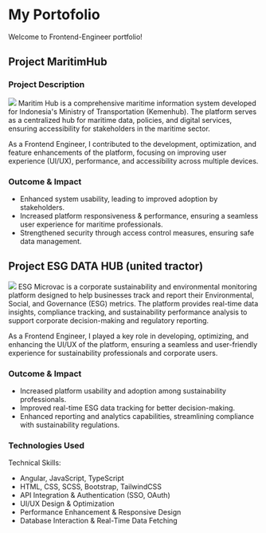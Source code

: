# My Portofolio

Welcome to Frontend-Engineer portfolio!

## Project MaritimHub

### Project Description
![](https://github.com/)
Maritim Hub is a comprehensive maritime information system developed for Indonesia's Ministry of Transportation (Kemenhub). The platform serves as a centralized hub for maritime data, policies, and digital services, ensuring accessibility for stakeholders in the maritime sector.

As a Frontend Engineer, I contributed to the development, optimization, and feature enhancements of the platform, focusing on improving user experience (UI/UX), performance, and accessibility across multiple devices.

### Outcome & Impact
* Enhanced system usability, leading to improved adoption by stakeholders.
* Increased platform responsiveness & performance, ensuring a seamless user experience for maritime professionals.
* Strengthened security through access control measures, ensuring safe data management.

## Project ESG DATA HUB (united tractor)
![](https://github.com/)
ESG Microvac is a corporate sustainability and environmental monitoring platform designed to help businesses track and report their Environmental, Social, and Governance (ESG) metrics. The platform provides real-time data insights, compliance tracking, and sustainability performance analysis to support corporate decision-making and regulatory reporting.

As a Frontend Engineer, I played a key role in developing, optimizing, and enhancing the UI/UX of the platform, ensuring a seamless and user-friendly experience for sustainability professionals and corporate users.

### Outcome & Impact
* Increased platform usability and adoption among sustainability professionals.
* Improved real-time ESG data tracking for better decision-making.
* Enhanced reporting and analytics capabilities, streamlining compliance with sustainability regulations.

### Technologies Used

Technical Skills:

* Angular, JavaScript, TypeScript
* HTML, CSS, SCSS, Bootstrap, TailwindCSS
* API Integration & Authentication (SSO, OAuth)
* UI/UX Design & Optimization
* Performance Enhancement & Responsive Design
* Database Interaction & Real-Time Data Fetching
